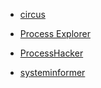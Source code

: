 - [circus](https://github.com/circus-tent/circus)

- [Process Explorer](https://docs.microsoft.com/en-us/sysinternals/downloads/process-explorer)

- [ProcessHacker](https://github.com/PKRoma/ProcessHacker)

- [systeminformer](https://github.com/winsiderss/systeminformer)
